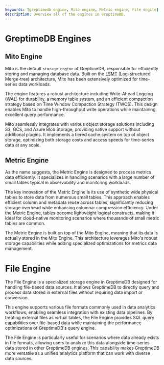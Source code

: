 ```yaml
---
keywords: [greptimedb engine, Mito engine, Metric engine, File engile]
description: Overview all of the engines in GreptimeDB.
---
```

# GreptimeDB Engines
## Mito Engine

Mito is the default `storage engine` of GreptimeDB, responsible for efficiently storing and managing database data. Built on the [LSMT][1] (Log-structured Merge-tree) architecture, Mito has been extensively optimized for time-series data workloads.

The engine features a robust architecture including Write-Ahead Logging (WAL) for durability, a memory table system, and an efficient compaction strategy based on Time Window Compaction Strategy (TWCS). This design enables Mito to handle high-throughput write operations while maintaining excellent query performance.

Mito seamlessly integrates with various object storage solutions including S3, GCS, and Azure Blob Storage, providing native support without additional plugins. It implements a tiered cache system on top of object storage, optimizing both storage costs and access speeds for time-series data at any scale.

[1]: https://en.wikipedia.org/wiki/Log-structured_merge-tree

## Metric Engine

As the name suggests, the Metric Engine is designed to process metrics data efficiently. It specializes in handling scenarios with a large number of small tables typical in observability and monitoring workloads.

The key innovation of the Metric Engine is its use of synthetic wide physical tables to store data from numerous small tables. This approach enables efficient column and metadata reuse across tables, significantly reducing storage overhead while enhancing columnar compression efficiency. Under the Metric Engine, tables become lightweight logical constructs, making it ideal for cloud-native monitoring scenarios where thousands of small metric tables are common.

The Metric Engine is built on top of the Mito Engine, meaning that its data is actually stored in the Mito Engine. This architecture leverages Mito's robust storage capabilities while adding specialized optimizations for metrics data management.

# File Engine

The File Engine is a specialized storage engine in GreptimeDB designed for handling file-based data sources. It allows GreptimeDB to directly query and process data stored in external files without requiring data import or conversion.

This engine supports various file formats commonly used in data analytics workflows, enabling seamless integration with existing data pipelines. By treating external files as virtual tables, the File Engine provides SQL query capabilities over file-based data while maintaining the performance optimizations of GreptimeDB's query engine.

The File Engine is particularly useful for scenarios where data already exists in file formats, allowing users to analyze this data alongside time-series data stored in other GreptimeDB engines. This capability makes GreptimeDB more versatile as a unified analytics platform that can work with diverse data sources.
